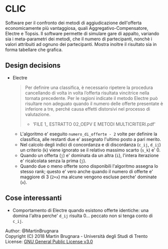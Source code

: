 # CLIC

Software per il confronto dei metodi di aggiudicazione dell'offerta economicamente più vantaggiosa, quali Aggregativo-Compensatore, Electre e Topsis.
Il software permette di simulare gare di appalto, variando sia i meta-parametri dei metodi, che il numero di partecipanti, nonchè i valori attribuiti ad ognuno dei partecipanti.
Mostra inoltre il risultato sia in forma tabellare che grafica.


## Design decisions
- Electre

  > Per definire una classifica, è necessario ripetere la procedura cancellando di volta in volta l’offerta risultata vincitrice nella tornata precedente.
  > Per le ragioni indicate il metodo Electre può risultare non adeguato quando il numero delle offerte presentate è inferiore a tre, perché causa effetti distorsivi nel processo di valutazione.  
  > - 'FILE 1_ ESTRATTO 02_OEPV E METODI MULTICRITERI.pdf'

  - L'algoritmo e' eseguito `numero_di_offerte - 2` volte per definire la classifica, alle restanti due e' assegnato l'ultimo posto a pari merito.
  - Nel calcolo degli indici di concordanza e di discordanza (`c_ij`, `d_ij`) un criterio (`k`) viene ignorato se il relativo massimo scarto (`s_k`) e' 0.
  - Quando un offerta (`j`) e' dominata da un altra (`i`), l'intera iterazione e' ricalcolata senza la prima (`j`).
  - Quando due o meno offerte sono disponibili l'algoritmo assegna lo stesso rank;
    questo e' vero anche quando il numero di offerte e' maggiore di 3 (`2+x`)
    ma alcune vengono escluse perche' dominate (`x`).

## Cose interessanti
  - Comportamento di Electre quando esistono offerte identiche: una domina l'altra perche' `d_ij` risulta 0... peccato non si tenga conto di `c_ij`.

Author: @MartinBrugnara  
Copyright (C) 2018 Martin Brugnara - Università degli Studi di Trento  
License: [GNU General Public License v3.0](LICENSE)
